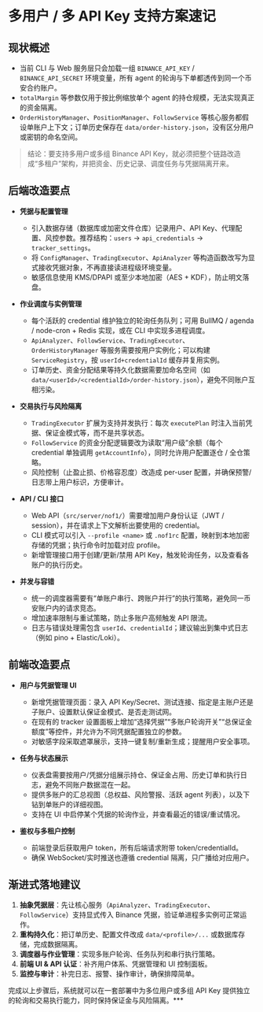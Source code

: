 # 多用户 / 多 API Key 支持方案速记

## 现状概述

- 当前 CLI 与 Web 服务层只会加载一组 `BINANCE_API_KEY` / `BINANCE_API_SECRET` 环境变量，所有 agent 的轮询与下单都透传到同一个币安合约账户。
- `totalMargin` 等参数仅用于按比例缩放单个 agent 的持仓规模，无法实现真正的资金隔离。
- `OrderHistoryManager`、`PositionManager`、`FollowService` 等核心服务都假设单账户上下文；订单历史保存在 `data/order-history.json`，没有区分用户或密钥的命名空间。

> 结论：要支持多用户或多组 Binance API Key，就必须把整个链路改造成“多租户”架构，并把资金、历史记录、调度任务与凭据隔离开来。

## 后端改造要点

- **凭据与配置管理**
  - 引入数据存储（数据库或加密文件仓库）记录用户、API Key、代理配置、风控参数。推荐结构：`users` → `api_credentials` → `tracker_settings`。
  - 将 `ConfigManager`、`TradingExecutor`、`ApiAnalyzer` 等构造函数改写为显式接收凭据对象，不再直接读进程级环境变量。
  - 敏感信息使用 KMS/DPAPI 或至少本地加密（AES + KDF），防止明文落盘。

- **作业调度与实例管理**
  - 每个活跃的 credential 维护独立的轮询任务队列；可用 BullMQ / agenda / node-cron + Redis 实现，或在 CLI 中实现多进程调度。
  - `ApiAnalyzer`、`FollowService`、`TradingExecutor`、`OrderHistoryManager` 等服务需要按用户实例化；可以构建 `ServiceRegistry`，按 `userId+credentialId` 缓存并复用实例。
  - 订单历史、资金分配结果等持久化数据需要加命名空间（如 `data/<userId>/<credentialId>/order-history.json`），避免不同账户互相污染。

- **交易执行与风险隔离**
  - `TradingExecutor` 扩展为支持并发执行：每次 `executePlan` 时注入当前凭据、保证金模式等，而不是共享状态。
  - `FollowService` 的资金分配逻辑要改为读取“用户级”余额（每个 credential 单独调用 `getAccountInfo`），同时允许用户配置逐仓 / 全仓策略。
  - 风险控制（止盈止损、价格容忍度）改造成 per-user 配置，并确保预警/日志带上用户标识，方便审计。

- **API / CLI 接口**
  - Web API（`src/server/nof1/`）需要增加用户身份认证（JWT / session），并在请求上下文解析出要使用的 credential。
  - CLI 模式可以引入 `--profile <name>` 或 `.nof1rc` 配置，映射到本地加密存储的凭据；执行命令时加载对应 profile。
  - 新增管理接口用于创建/更新/禁用 API Key，触发轮询任务，以及查看各账户的执行历史。

- **并发与容错**
  - 统一的调度器需要有“单账户串行、跨账户并行”的执行策略，避免同一币安账户内的请求竞态。
  - 增加速率限制与重试策略，防止多账户高频触发 API 限流。
  - 日志与错误处理需包含 `userId`、`credentialId`；建议输出到集中式日志（例如 pino + Elastic/Loki）。

## 前端改造要点

- **用户与凭据管理 UI**
  - 新增凭据管理页面：录入 API Key/Secret、测试连接、指定是主账户还是子账户、设置默认保证金模式、是否走测试网。
  - 在现有的 tracker 设置面板上增加“选择凭据”“多账户轮询开关”“总保证金额度”等控件，并允许为不同凭据配置独立的参数。
  - 对敏感字段采取遮罩展示，支持一键复制/重新生成；提醒用户安全事项。

- **任务与状态展示**
  - 仪表盘需要按用户/凭据分组展示持仓、保证金占用、历史订单和执行日志，避免不同账户数据混在一起。
  - 提供多账户的汇总视图（总权益、风险警报、活跃 agent 列表），以及下钻到单账户的详细视图。
  - 支持在 UI 中启停某个凭据的轮询作业，并查看最近的错误/重试情况。

- **鉴权与多租户控制**
  - 前端登录后获取用户 token，所有后端请求附带 token/credentialId。
  - 确保 WebSocket/实时推送也遵循 credential 隔离，只广播给对应用户。

## 渐进式落地建议

1. **抽象凭据层**：先让核心服务（`ApiAnalyzer`、`TradingExecutor`、`FollowService`）支持显式传入 Binance 凭据，验证单进程多实例可正常运作。
2. **重构持久化**：把订单历史、配置文件改成 `data/<profile>/...` 或数据库存储，完成数据隔离。
3. **调度器与作业管理**：实现多账户轮询、任务队列和串行执行策略。
4. **前端 UI & API 认证**：补齐用户体系、凭据管理和 UI 控制面板。
5. **监控与审计**：补完日志、报警、操作审计，确保排障简单。

完成以上步骤后，系统就可以在一套部署中为多位用户或多组 API Key 提供独立的轮询和交易执行能力，同时保持保证金与风险隔离。***
